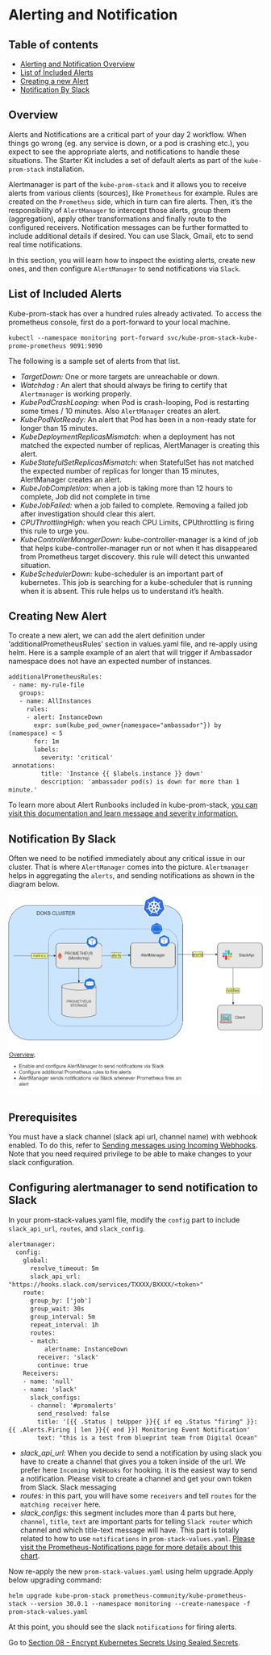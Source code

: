 # Alerting and Notification

## Table of contents

- [Alerting and Notification Overview](#Alerting-and-Notification-Overview)
- [List of Included Alerts](#List-of-Included-Alerts)
- [Creating a new Alert](#Creating-a-new-Alert)
- [Notification By Slack](#Notification-By-Slack)

## Overview

Alerts and Notifications are a critical part of your day 2 workflow. When things go wrong (eg. any service is down, or a pod is crashing etc.), you expect to see the appropriate alerts, and notifications to handle these situations. The Starter Kit includes a set of default alerts as part of the `kube-prom-stack` installation.

Alertmanager is part of the `kube-prom-stack` and it allows you to receive alerts from various clients (sources), like `Prometheus` for example. Rules are created on the `Prometheus` side, which in turn can fire alerts. Then, it’s the responsibility of `AlertManager` to intercept those alerts, group them (aggregation), apply other transformations and finally route to the configured receivers. Notification messages can be further formatted to include additional details if desired. You can use Slack, Gmail, etc to send real time notifications.

In this section, you will learn how to inspect the existing alerts, create new ones, and then configure `AlertManager` to send notifications via `Slack`.

## List of Included Alerts

Kube-prom-stack has over a hundred rules already activated.
To access the prometheus console, first do a port-forward to your local machine.

```shell
kubectl --namespace monitoring port-forward svc/kube-prom-stack-kube-prome-prometheus 9091:9090

```

The following is a sample set of alerts from that list.

- *TargetDown:* One or more targets are unreachable or down.
- *Watchdog :* An alert that should always be firing to certify that `Alertmanager` is working properly.
- *KubePodCrashLooping:* when Pod is crash-looping, Pod is restarting some times / 10 minutes. Also `AlertManager` creates an alert.
- *KubePodNotReady:* An alert that Pod has been in a non-ready state for longer than 15 minutes.
- *KubeDeploymentReplicasMismatch:* when a deployment has not matched the expected number of replicas, AlertManager is creating this alert.
- *KubeStatefulSetReplicasMismatch:* when StatefulSet has not matched the expected number of replicas for longer than 15 minutes, AlertManager creates an alert.
- *KubeJobCompletion:* when a job is taking more than 12 hours to complete, Job did not complete in time
- *KubeJobFailed:* when a job failed to complete. Removing a failed job after investigation should clear this alert.
- *CPUThrottlingHigh:* when you reach CPU Limits, CPUthrottling is firing this rule to urge you.
- *KubeControllerManagerDown:* kube-controller-manager is a kind of job that helps kube-controller-manager run or not when it has disappeared from Prometheus target discovery. this rule will detect this unwanted situation.
- *KubeSchedulerDown:* kube-scheduler is an important part of kubernetes. This job is searching for a kube-scheduler that is running when it is absent. This rule helps us to understand it’s health.

## Creating New Alert

To create a new alert, we can add the alert definition under ‘additionalPrometheusRules’ section in values.yaml file, and re-apply using helm.
Here is a sample example of an alert that will trigger if Ambassador namespace does not have an expected number of instances.

```shell
additionalPrometheusRules: 
 - name: my-rule-file
   groups:
   - name: AllInstances
     rules:
     - alert: InstanceDown
       expr: sum(kube_pod_owner{namespace="ambassador"}) by (namespace) < 5
       for: 1m
       labels:
         severity: 'critical'
 annotations:
         title: 'Instance {{ $labels.instance }} down'
         description: 'ambassador pod(s) is down for more than 1 minute.'
```

 To learn more about Alert Runbooks included in kube-prom-stack, [you can visit this documentation and learn message and severity information.](https://github.com/kubernetes-monitoring/kubernetes-mixin/blob/master/runbook.md#alert-name-cputhrottlinghigh)

## Notification By Slack

Often we need to be notified immediately about any critical issue in our cluster. That is where `AlertManager` comes into the picture. `Alertmanager` helps in aggregating the `alerts`, and sending notifications as shown in the diagram below.

![AlertManager Filtering](assets/images/Prometheus-Notification-via-Slack.png)

## Prerequisites

You must have a slack channel (slack api url, channel name) with webhook enabled. To do this, refer to [Sending messages using Incoming Webhooks](https://api.slack.com/messaging/webhooks). Note that you need required privilege to be able to make changes to your slack configuration.

## Configuring alertmanager to send notification to Slack

In your prom-stack-values.yaml file, modify the `config` part to include `slack_api_url`, `routes`, and `slack_config`.

```shell
alertmanager:  
  config:
    global:
      resolve_timeout: 5m
      slack_api_url: "https://hooks.slack.com/services/TXXXX/BXXXX/<token>"
    route:
      group_by: ['job']
      group_wait: 30s
      group_interval: 5m
      repeat_interval: 1h
      routes:
      - match:
          alertname: InstanceDown
        receiver: 'slack'
        continue: true
    Receivers:
    - name: 'null'
    - name: 'slack'
      slack_configs:
      - channel: '#promalerts'
        send_resolved: false
        title: '[{{ .Status | toUpper }}{{ if eq .Status "firing" }}:{{ .Alerts.Firing | len }}{{ end }}] Monitoring Event Notification'
        text: "this is a test from blueprint team from Digital Ocean"
```

- *slack_api_url:* When you decide to send a notification by using slack you have to create a channel that gives you a token inside of the url. We prefer here `Incoming WebHooks` for hooking. it is the easiest way to send a notification. Please visit to create a channel and get your own token from Slack. Slack messaging
- *routes:* in this part, you will have some `receivers` and tell `routes` for the `matching receiver` here.
- *slack_configs:* this segment includes more than 4 parts but here, `channel`, `title`, `text` are important parts for telling `Slack router` which channel and which title-text message will have. This part is totally related to how to use `notifications` in `prom-stack-values.yaml`. [Please visit the Prometheus-Notifications page for more details about this chart](https://prometheus.io/docs/alerting/latest/notification_examples/).

Now re-apply the new `prom-stack-values.yaml` using helm upgrade.Apply below upgrading command:

```shell
helm upgrade kube-prom-stack prometheus-community/kube-prometheus-stack --version 30.0.1 --namespace monitoring --create-namespace -f prom-stack-values.yaml

```

At this point, you should see the slack `notifications` for firing alerts.

Go to [Section 08 - Encrypt Kubernetes Secrets Using Sealed Secrets](../08-kubernetes-sealed-secrets/README.md).
